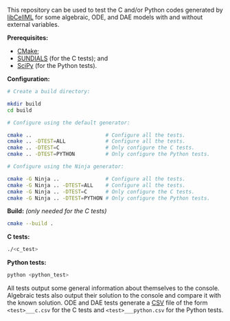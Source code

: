 This repository can be used to test the C and/or Python codes generated by [libCellML](https://github.com/cellml/libcellml) for some algebraic, ODE, and DAE models with and without external variables.

**Prerequisites:**
- [CMake](https://cmake.org/);
- [SUNDIALS](https://computing.llnl.gov/projects/sundials) (for the C tests); and
- [SciPy](https://scipy.org/) (for the Python tests).

**Configuration:**
```bash
# Create a build directory:

mkdir build
cd build

# Configure using the default generator:

cmake ..                        # Configure all the tests.
cmake .. -DTEST=ALL             # Configure all the tests.
cmake .. -DTEST=C               # Only configure the C tests.
cmake .. -DTEST=PYTHON          # Only configure the Python tests.

# Configure using the Ninja generator:

cmake -G Ninja ..               # Configure all the tests.
cmake -G Ninja .. -DTEST=ALL    # Configure all the tests.
cmake -G Ninja .. -DTEST=C      # Only configure the C tests.
cmake -G Ninja .. -DTEST=PYTHON # Only configure the Python tests.
```

**Build:** _(only needed for the C tests)_
```bash
cmake --build .
```

**C tests:**
```bash
./<c_test>
```

**Python tests:**
```bash
python <python_test>
```

All tests output some general information about themselves to the console. Algebraic tests also output their solution to the console and compare it with the known solution. ODE and DAE tests generate a [CSV](https://en.wikipedia.org/wiki/Comma-separated_values) file of the form `<test>___c.csv` for the C tests and `<test>___python.csv` for the Python tests.
